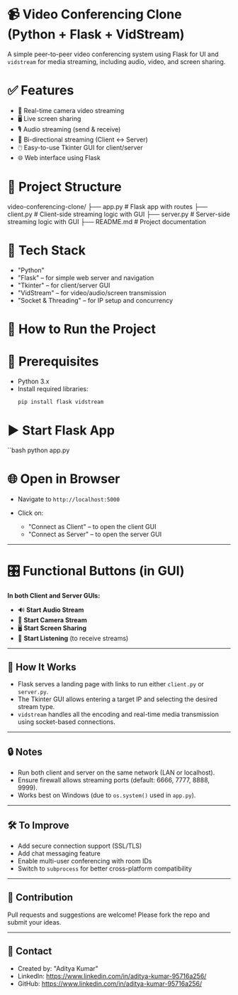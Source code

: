 # 📹 Video Conferencing Clone (Python + Flask + VidStream)

A simple peer-to-peer video conferencing system using Flask for UI and `vidstream` for media streaming, including audio, video, and screen sharing.

# ✅ Features

- 🎥 Real-time camera video streaming
- 🖥️ Live screen sharing
- 🎙️ Audio streaming (send & receive)
- 🔁 Bi-directional streaming (Client ↔ Server)
- 🖱️ Easy-to-use Tkinter GUI for client/server
- 🌐 Web interface using Flask


# 📁 Project Structure

video-conferencing-clone/
├── app.py           # Flask app with routes
├── client.py        # Client-side streaming logic with GUI
├── server.py        # Server-side streaming logic with GUI
├── README.md        # Project documentation


# 🧰 Tech Stack

- "Python"
- "Flask" – for simple web server and navigation
- "Tkinter" – for client/server GUI
- "VidStream" – for video/audio/screen transmission
- "Socket & Threading" – for IP setup and concurrency


# 🚀 How to Run the Project

# 📌 Prerequisites

- Python 3.x
- Install required libraries:
  ```bash
  pip install flask vidstream

# ▶️ Start Flask App

``bash
python app.py

# 🌐 Open in Browser

* Navigate to `http://localhost:5000`
* Click on:

  * "Connect as Client" – to open the client GUI
  * "Connect as Server" – to open the server GUI

---

# 🎛️ Functional Buttons (in GUI)

**In both Client and Server GUIs:**

* 🔊 **Start Audio Stream**
* 🎥 **Start Camera Stream**
* 🖥️ **Start Screen Sharing**
* 📡 **Start Listening** (to receive streams)

---

## 🧠 How It Works

* Flask serves a landing page with links to run either `client.py` or `server.py`.
* The Tkinter GUI allows entering a target IP and selecting the desired stream type.
* `vidstream` handles all the encoding and real-time media transmission using socket-based connections.

---

## 🔒 Notes

* Run both client and server on the same network (LAN or localhost).
* Ensure firewall allows streaming ports (default: 6666, 7777, 8888, 9999).
* Works best on Windows (due to `os.system()` used in `app.py`).

---

## 🛠️ To Improve

* Add secure connection support (SSL/TLS)
* Add chat messaging feature
* Enable multi-user conferencing with room IDs
* Switch to `subprocess` for better cross-platform compatibility

---

## 🤝 Contribution

Pull requests and suggestions are welcome! Please fork the repo and submit your ideas.

---

## 📧 Contact

* Created by: "Aditya Kumar"
* LinkedIn: https://www.linkedin.com/in/aditya-kumar-95716a256/
* GitHub: https://www.linkedin.com/in/aditya-kumar-95716a256/
